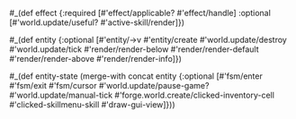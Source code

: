 
#_(def effect {:required [#'effect/applicable?
                          #'effect/handle]
               :optional [#'world.update/useful?
                          #'active-skill/render]})

#_(def entity
    {:optional [#'entity/->v
                #'entity/create
                #'world.update/destroy
                #'world.update/tick
                #'render/render-below
                #'render/render-default
                #'render/render-above
                #'render/render-info]})

#_(def entity-state
  (merge-with concat
              entity
              {:optional [#'fsm/enter
                          #'fsm/exit
                          #'fsm/cursor
                          #'world.update/pause-game?
                          #'world.update/manual-tick
                          #'forge.world.create/clicked-inventory-cell
                          #'clicked-skillmenu-skill
                          #'draw-gui-view]}))

